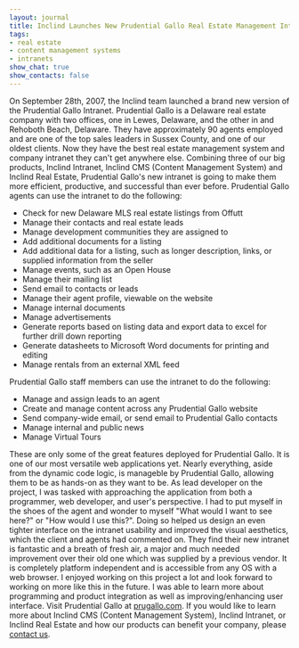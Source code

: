 ```yaml
---
layout: journal
title: Inclind Launches New Prudential Gallo Real Estate Management Intranet
tags: 
- real estate
- content management systems
- intranets
show_chat: true
show_contacts: false
---
```


On September 28th, 2007, the Inclind team launched a brand new version of the Prudential Gallo Intranet. Prudential Gallo is a Delaware real estate company with two offices, one in Lewes, Delaware, and the other in and Rehoboth Beach, Delaware. They have approximately 90 agents employed and are one of the top sales leaders in Sussex County, and one of our oldest clients. Now they have the best real estate management system and company intranet they can&#39;t get anywhere else. Combining three of our big products, Inclind Intranet, Inclind CMS (Content Management System) and Inclind Real Estate, Prudential Gallo&#39;s new intranet is going to make them more efficient, productive, and successful than ever before. Prudential Gallo agents can use the intranet to do the following: <ul> <li> Check for new Delaware MLS real estate listings from Offutt</li> <li> Manage their contacts and real estate leads</li> <li> Manage development communities they are assigned to</li> <li> Add additional documents for a listing</li> <li> Add additional data for a listing, such as longer description, links, or supplied information from the seller</li> <li> Manage events, such as an Open House</li> <li> Manage their mailing list</li> <li> Send email to contacts or leads</li> <li> Manage their agent profile, viewable on the website</li> <li> Manage internal documents</li> <li> Manage advertisements</li> <li> Generate reports based on listing data and export data to excel for further drill down reporting</li> <li> Generate datasheets to Microsoft Word documents for printing and editing</li> <li> Manage rentals from an external XML feed</li></ul> Prudential Gallo staff members can use the intranet to do the following: <ul> <li> Manage and assign leads to an agent</li> <li> Create and manage content across any Prudential Gallo website</li> <li> Send company-wide email, or send email to Prudential Gallo contacts</li> <li> Manage internal and public news</li> <li> Manage Virtual Tours</li></ul> These are only some of the great features deployed for Prudential Gallo. It is one of our most versatile web applications yet. Nearly everything, aside from the dynamic code logic, is manageble by Prudential Gallo, allowing them to be as hands-on as they want to be. As lead developer on the project, I was tasked with approaching the application from both a programmer, web developer, and user&#39;s perspective. I had to put myself in the shoes of the agent and wonder to myself &quot;What would I want to see here?&quot; or &quot;How would I use this?&quot;. Doing so helped us design an even tighter interface on the intranet usability and improved the visual aesthetics, which the client and agents had commented on. They find their new intranet is fantastic and a breath of fresh air, a major and much needed improvement over their old one which was supplied by a previous vendor. It is completely platform independent and is accessible from any OS with a web browser. I enjoyed working on this project a lot and look forward to working on more like this in the future. I was able to learn more about programming and product integration as well as improving/enhancing user interface. Visit Prudential Gallo at <a href="http://www.prugallo.com">prugallo.com</a>. If you would like to learn more about Inclind CMS (Content Management System), Inclind Intranet, or Inclind Real Estate and how our products can benefit your company, please <a href="http://www.inclind.com/contact.cfm">contact us</a>.